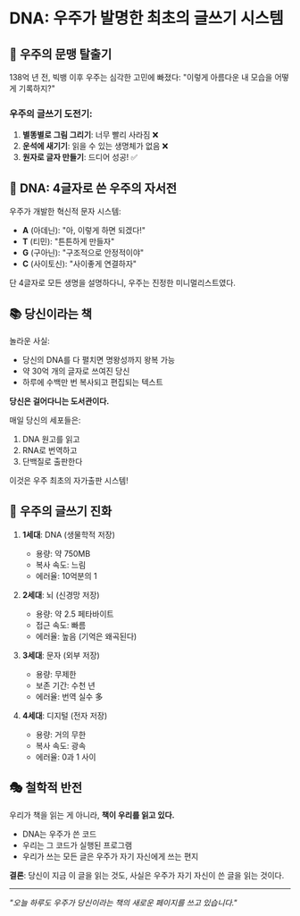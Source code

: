 # DNA: 우주가 발명한 최초의 글쓰기 시스템

## 📝 우주의 문맹 탈출기

138억 년 전, 빅뱅 이후 우주는 심각한 고민에 빠졌다:
"이렇게 아름다운 내 모습을 어떻게 기록하지?"

### 우주의 글쓰기 도전기:
1. **별똥별로 그림 그리기**: 너무 빨리 사라짐 ❌
2. **운석에 새기기**: 읽을 수 있는 생명체가 없음 ❌
3. **원자로 글자 만들기**: 드디어 성공! ✅

## 🧬 DNA: 4글자로 쓴 우주의 자서전

우주가 개발한 혁신적 문자 시스템:
- **A** (아데닌): "아, 이렇게 하면 되겠다!"
- **T** (티민): "튼튼하게 만들자"
- **G** (구아닌): "구조적으로 안정적이야"
- **C** (사이토신): "사이좋게 연결하자"

단 4글자로 모든 생명을 설명하다니, 우주는 진정한 미니멀리스트였다.

## 📚 당신이라는 책

놀라운 사실:
- 당신의 DNA를 다 펼치면 명왕성까지 왕복 가능
- 약 30억 개의 글자로 쓰여진 당신
- 하루에 수백만 번 복사되고 편집되는 텍스트

**당신은 걸어다니는 도서관이다.**

매일 당신의 세포들은:
1. DNA 원고를 읽고
2. RNA로 번역하고
3. 단백질로 출판한다

이것은 우주 최초의 자가출판 시스템!

## 🌌 우주의 글쓰기 진화

1. **1세대**: DNA (생물학적 저장)
   - 용량: 약 750MB
   - 복사 속도: 느림
   - 에러율: 10억분의 1

2. **2세대**: 뇌 (신경망 저장)
   - 용량: 약 2.5 페타바이트
   - 접근 속도: 빠름
   - 에러율: 높음 (기억은 왜곡된다)

3. **3세대**: 문자 (외부 저장)
   - 용량: 무제한
   - 보존 기간: 수천 년
   - 에러율: 번역 실수 多

4. **4세대**: 디지털 (전자 저장)
   - 용량: 거의 무한
   - 복사 속도: 광속
   - 에러율: 0과 1 사이

## 🎭 철학적 반전

우리가 책을 읽는 게 아니라, **책이 우리를 읽고 있다.**

- DNA는 우주가 쓴 코드
- 우리는 그 코드가 실행된 프로그램
- 우리가 쓰는 모든 글은 우주가 자기 자신에게 쓰는 편지

**결론**: 당신이 지금 이 글을 읽는 것도, 사실은 우주가 자기 자신이 쓴 글을 읽는 것이다.

---

*"오늘 하루도 우주가 당신이라는 책의 새로운 페이지를 쓰고 있습니다."*